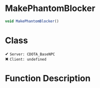 # MakePhantomBlocker
```js
void MakePhantomBlocker()
```
# Class
✔ `Server: CDOTA_BaseNPC`  
✖ `Client: undefined`  

# Function Description

